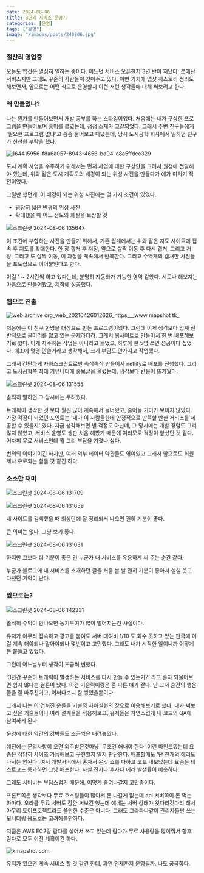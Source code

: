 ```yaml
---
date: 2024-08-06
title: 3년의 서비스 운영기
categories: [운영]
tags: ["운영"]
image: "/images/posts/240806.jpg"
---
```


### 절찬리 영업중

오늘도 맵샷은 열심히 일하는 중이다.
어느덧 서비스 오픈한지 3년 반이 지났다. 
쪼매난 서비스지만 그래도 꾸준히 사람들이 찾아주고 있다. 
이번 기회에 맵샷 히스토리 정리도 해보면서, 앞으로는 어떤 식으로 운영할지 이런 저런 생각들에 대해 써보려고 한다.

### 왜 만들었나?

나는 뭔가를 만들어보면서 개발 공부를 하는 스타일이었다.
처음에는 내가 구상한 프로그램을 만들어보며 흥미를 붙였는데, 점점 소재가 고갈되었다.
그래서 주변 친구들에게 '필요한 프로그램 없냐'고 종종 물어보고 다녔는데, 당시 도시공학 회사에서 일하던 친구가 신선한 부탁을 했다.

![164415956-f8a6a057-8943-4656-bd94-e8a5ffdec329](https://github.com/user-attachments/assets/efcf6afe-74ea-4316-b04c-467694aa28c0)

도시 계획 사업을 수주하기 위해서는 먼저 사업에 대한 구상안을 그려서 원청에 전달해야 했는데, 위와 같은 도시 계획도의 배경이 되는 위성 사진을 만들다가 애가 미치기 직전이었다. 

그럴만 했던게, 이 배경이 되는 위성 사진에는 몇 가지 조건이 있었다.

- 굉장히 넓은 반경의 위성 사진
- 확대했을 때 어느 정도의 화질을 보장할 것

![스크린샷 2024-08-06 135647](https://github.com/user-attachments/assets/7d950625-5973-481f-a73a-fd90d26b5b5b)

이 조건에 부합하는 사진을 만들기 위해서, 기존 업계에서는 위와 같은 지도 사이트에 접속 후 지도를 확대한다. 한 장 캡쳐 후 저장, 옆으로 살짝 이동 후 다시 캡쳐, 그리고 저장, 그리고 또 살짝 이동, 이 과정을 계속해서 반복한다. 그리고 수백개의 캡쳐한 사진들을 포토샵으로 이어붙인다고 한다.

이걸 1 ~ 2시간씩 하고 있다는데, 분명히 자동화가 가능한 영역 같았다. 시도나 해보자는 마음으로 만들어봤고, 제작에 성공했다.


### 웹으로 진출

![web archive org_web_20210426012626_https___www mapshot tk_](https://github.com/user-attachments/assets/6377b2f5-29cc-4135-bb2e-5f8ddc7c45cf)

처음에는 이 친구 한명을 대상으로 만든 프로그램이었다. 그런데 이게 생각보다 업계 전반적으로 골머리를 앓고 있는 문제라더라. 그래서 웹사이트로 만들어서 한 번 배포해보기로 했다. 이게 자주하는 작업은 아니라고 들었고, 하루에 한 5명 쓰면 성공이다 싶었다. 애초에 몇명 안쓸거라고 생각해서, 크게 부담도 안가지고 작업했다.

그래서 간단하게 자바스크립트로만 슥삭슥삭 만들어서 netlify로 배포를 진행했다.
그리고 도시공학쪽 최대 커뮤니티에 홍보글을 올렸는데, 생각보다 반응이 뜨거웠다.

![스크린샷 2024-08-06 131555](https://github.com/user-attachments/assets/54abc481-e543-4163-8f9e-4f29dab71138)

솔직히 말하면 그 당시에는 두려웠다.

트래픽이 생각한 것 보다 훨씬 많이 계속해서 들어왔고, 줄어들 기미가 보이지 않았다.
가장 걱정이 되었던 포인트는 '내가 이 사람들한테 안정적으로 만족할 만한 서비스를 제공할 수 있을지' 였다. 지금 생각해보면 별 걱정도 아닌데, 그 당시에는 개발 경험도 그리 많지 않았고, 서비스 운영도 생판 처음 해봤기 때문에 여러모로 걱정이 앞섰던 것 같다. 어차피 무료 서비스인데 뭘 그리 부담을 가졌나 싶다.

번외의 이야기이긴 하지만, 여러 외부 데이터 약관들도 엮여있고 그래서 앞으로도 회원제나 유료화는 힘들 것 같긴 하다. 

### 소소한 재미

![스크린샷 2024-08-06 131709](https://github.com/user-attachments/assets/c4bb62e6-a7f3-489c-90b1-5bb3fb73a2dd)

![스크린샷 2024-08-06 131659](https://github.com/user-attachments/assets/926de793-c821-4e93-a83e-6ec8ed3e7c6b)

내 사이트를 검색했을 때 최상단에 잘 정리되서 나오면 괜히 기분이 좋다.

큰 의미는 없다. 그냥 보기 좋다.

![스크린샷 2024-08-06 131631](https://github.com/user-attachments/assets/0193e1a7-6df9-4115-8c37-61223fef56c4)

하지만 그보다 더 기분이 좋은 건 누군가 내 서비스를 유용하게 써 주는 순간 같다.

누군가 블로그에 내 서비스를 소개하던 글을 처음 본 날 괜히 기분이 좋아서 실실 웃고 다녔던 기억이 난다.  

### 앞으로는?

![스크린샷 2024-08-06 142331](https://github.com/user-attachments/assets/140112c7-b78f-4572-84a0-b1336041a3b9)


솔직히 수익이 안나오면 동기부여가 많이 떨어지는건 사실이다.

유저가 아무리 접속하고 광고를 붙여도 서버 대여비 1/10 도 회수 못하고 있는 판국에 이걸 계속 해야되나 말아야되나 몇번이고 고민했다. 그래도 내가 시작한 일이니까 어떻게든 붙들고 있었다.

그런데 어느날부터 생각이 조금씩 변했다.

'3년간 꾸준히 트래픽이 발생하는 서비스를 다시 만들 수 있는가?' 라고 혼자 되물어보면 쉽지 않다는 결론이 났다.
이건 기술력이랑은 좀 다른 얘기 같다. 난 그저 순간의 행운들을 잘 마주친거고, 어쩌다보니 잘 쌓였을뿐이다.

그래서 나는 이 겹쳐진 운들을 기술적 자아실현의 장으로 이용해보기로 했다.
내가 써보고 싶은 기술들이나 여러 설계들을 적용해보고, 유저들은 자연스럽게 내 코드의 QA에 참여하게 된다.


운영에 대한 약간의 강박들도 조금씩은 내려놓았다.

예전에는 문의사항이 오면 외주받은것마냥 '무조건 해내야 한다' 이런 마인드였는데 요즘은 적당히 사이즈 가늠해보고 구현할지 말지 판단한다. 배포할때도 '단 한개의 에러도 나서는 안된다' 여서 개발서버에서 혼자서 온갖 쇼를 다하고 코드 내보냈는데 요즘은 테스트코드 통과하면 그냥 배포한다. 사실 전자나 후자나 에러 발생률이 비슷하다.  

그래도 서버비는 부담스럽기 때문에, 어떻게 줄여나갈지 고민중이다.

프론트쪽은 생각보다 무료 호스팅들이 많아서 돈 나갈게 없는데 api 서버쪽이 돈 먹는 하마다.
오라클 무료 서버도 잠깐 써보긴 했는데 얘네는 서버 상태가 왓다리갓다리 해서 아무리 토이프로젝트라도 쓸만한 수준은 아니다. 그래도 그라파나같이 관리자들만 쓰는 모니터링 용도로는 고려해볼만하다. 

지금은 AWS EC2랑 람다를 섞어서 쓰고 있는데 람다가 무료 사용량을 많이줘서 향후 람다로 모두 이전 계획이긴 하다.

![kmapshot com_](https://github.com/user-attachments/assets/61dc9217-e4dd-49ff-ae68-cc6cd88377fd)

유저가 있으면 계속 서비스 할 것 같긴 한데, 과연 언제까지 운영될까. 나도 궁금하다.
